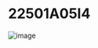 # 22501A05I4
![image](https://github.com/user-attachments/assets/e89b3eec-f29d-4ed8-ad87-1d6261f47b01)
